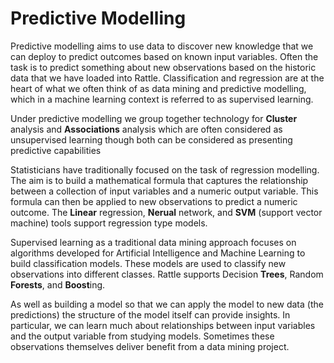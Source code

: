 # Predictive Modelling

Predictive modelling aims to use data to discover new knowledge that
we can deploy to predict outcomes based on known input
variables. Often the task is to predict something about new
observations based on the historic data that we have loaded into
Rattle. Classification and regression are at the heart of what we
often think of as data mining and predictive modelling, which in a
machine learning context is referred to as supervised learning.

Under predictive modelling we group together technology for
**Cluster** analysis and **Associations** analysis which are often
considered as unsupervised learning though both can be considered as
presenting predictive capabilities

Statisticians have traditionally focused on the task of regression
modelling. The aim is to build a mathematical formula that captures
the relationship between a collection of input variables and a numeric
output variable. This formula can then be applied to new observations
to predict a numeric outcome. The **Linear** regression, **Nerual**
network, and **SVM** (support vector machine) tools support regression
type models.

Supervised learning as a traditional data mining approach focuses on
algorithms developed for Artificial Intelligence and Machine Learning
to build classification models. These models are used to classify new
observations into different classes. Rattle supports Decision
**Trees**, Random **Forests**, and **Boost**ing.

As well as building a model so that we can apply the model to new data
(the predictions) the structure of the model itself can provide
insights. In particular, we can learn much about relationships between
input variables and the output variable from studying
models. Sometimes these observations themselves deliver benefit from a
data mining project.

